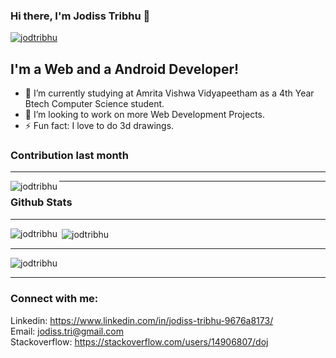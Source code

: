 ### Hi there, I'm Jodiss Tribhu  👋



<p align="left"> <a href="https://github.com/ryo-ma/github-profile-trophy"><img src="https://github-profile-trophy.vercel.app/?username=jodtribhu" alt="jodtribhu" /></a> </p>

## I'm a Web and a Android Developer!
- 🏫 I’m currently studying at Amrita Vishwa Vidyapeetham as a 4th Year Btech Computer Science student.
- 👯 I’m looking to work on more Web Development Projects.
- ⚡ Fun fact: I love to do 3d drawings.

<h3 align="left">Contribution last month</h3>
<hr>
<p>
  <img align="left" src="https://activity-graph.herokuapp.com/graph?username=jodtribhu&theme=xcode" alt="jodtribhu" />
</p>
<hr>
<h3 align="left">Github Stats</h3>
<hr>
<p>
  <img align="left" src="https://github-readme-stats.vercel.app/api/top-langs?username=jodtribhu&show_icons=true&theme=dark&locale=en&layout=compact" alt="jodtribhu" />
</p>
<p>&nbsp;<img align="center" src="https://github-readme-stats.vercel.app/api?username=jodtribhu&show_icons=true&theme=dark&locale=en" alt="jodtribhu" /></p>
<hr>
<p>
  <img align="center" src="https://github-readme-streak-stats.herokuapp.com/?user=jodtribhu&theme=highcontrast" alt="jodtribhu" />
</p>

<hr>

### Connect with me:
Linkedin: https://www.linkedin.com/in/jodiss-tribhu-9676a8173/
<br />
Email: jodiss.tri@gmail.com
<br />
Stackoverflow: https://stackoverflow.com/users/14906807/doj

  




